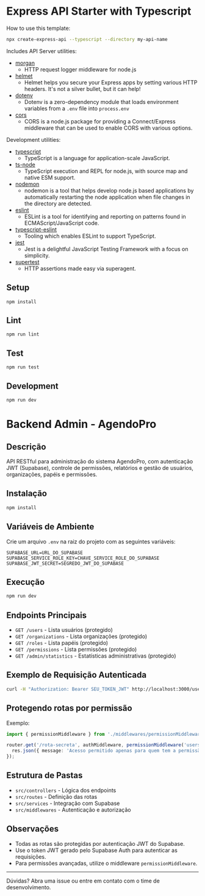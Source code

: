 # Express API Starter with Typescript

How to use this template:

```sh
npx create-express-api --typescript --directory my-api-name
```

Includes API Server utilities:

* [morgan](https://www.npmjs.com/package/morgan)
  * HTTP request logger middleware for node.js
* [helmet](https://www.npmjs.com/package/helmet)
  * Helmet helps you secure your Express apps by setting various HTTP headers. It's not a silver bullet, but it can help!
* [dotenv](https://www.npmjs.com/package/dotenv)
  * Dotenv is a zero-dependency module that loads environment variables from a `.env` file into `process.env`
* [cors](https://www.npmjs.com/package/cors)
  * CORS is a node.js package for providing a Connect/Express middleware that can be used to enable CORS with various options.

Development utilities:

* [typescript](https://www.npmjs.com/package/typescript)
  * TypeScript is a language for application-scale JavaScript.
* [ts-node](https://www.npmjs.com/package/ts-node)
  * TypeScript execution and REPL for node.js, with source map and native ESM support.
* [nodemon](https://www.npmjs.com/package/nodemon)
  * nodemon is a tool that helps develop node.js based applications by automatically restarting the node application when file changes in the directory are detected.
* [eslint](https://www.npmjs.com/package/eslint)
  * ESLint is a tool for identifying and reporting on patterns found in ECMAScript/JavaScript code.
* [typescript-eslint](https://typescript-eslint.io/)
  * Tooling which enables ESLint to support TypeScript.
* [jest](https://www.npmjs.com/package/jest)
  * Jest is a delightful JavaScript Testing Framework with a focus on simplicity.
* [supertest](https://www.npmjs.com/package/supertest)
  * HTTP assertions made easy via superagent.

## Setup

```
npm install
```

## Lint

```
npm run lint
```

## Test

```
npm run test
```

## Development

```
npm run dev
```

# Backend Admin - AgendoPro

## Descrição
API RESTful para administração do sistema AgendoPro, com autenticação JWT (Supabase), controle de permissões, relatórios e gestão de usuários, organizações, papéis e permissões.

## Instalação

```bash
npm install
```

## Variáveis de Ambiente
Crie um arquivo `.env` na raiz do projeto com as seguintes variáveis:

```
SUPABASE_URL=URL_DO_SUPABASE
SUPABASE_SERVICE_ROLE_KEY=CHAVE_SERVICE_ROLE_DO_SUPABASE
SUPABASE_JWT_SECRET=SEGREDO_JWT_DO_SUPABASE
```

## Execução

```bash
npm run dev
```

## Endpoints Principais

- `GET /users` - Lista usuários (protegido)
- `GET /organizations` - Lista organizações (protegido)
- `GET /roles` - Lista papéis (protegido)
- `GET /permissions` - Lista permissões (protegido)
- `GET /admin/statistics` - Estatísticas administrativas (protegido)

## Exemplo de Requisição Autenticada

```bash
curl -H "Authorization: Bearer SEU_TOKEN_JWT" http://localhost:3000/users
```

## Protegendo rotas por permissão

Exemplo:
```ts
import { permissionMiddleware } from './middlewares/permissionMiddleware';

router.get('/rota-secreta', authMiddleware, permissionMiddleware('users.manage'), (req, res) => {
  res.json({ message: 'Acesso permitido apenas para quem tem a permissão users.manage!' });
});
```

## Estrutura de Pastas

- `src/controllers` - Lógica dos endpoints
- `src/routes` - Definição das rotas
- `src/services` - Integração com Supabase
- `src/middlewares` - Autenticação e autorização

## Observações
- Todas as rotas são protegidas por autenticação JWT do Supabase.
- Use o token JWT gerado pelo Supabase Auth para autenticar as requisições.
- Para permissões avançadas, utilize o middleware `permissionMiddleware`.

---

Dúvidas? Abra uma issue ou entre em contato com o time de desenvolvimento.
